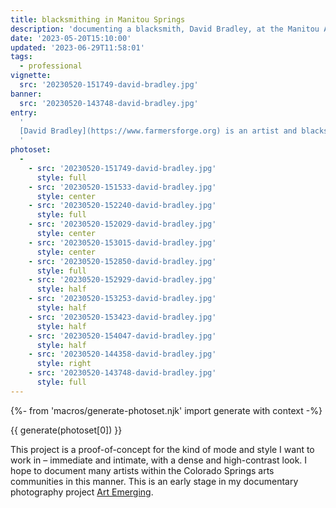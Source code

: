 ```yaml
---
title: blacksmithing in Manitou Springs
description: 'documenting a blacksmith, David Bradley, at the Manitou Art Center'
date: '2023-05-20T15:10:00'
updated: '2023-06-29T11:58:01'
tags:
  - professional
vignette:
  src: '20230520-151749-david-bradley.jpg'
banner:
  src: '20230520-143748-david-bradley.jpg'
entry:
  '  
  [David Bradley](https://www.farmersforge.org) is an artist and blacksmith who makes heirloom ironwork at the [Manitou Art Center](https://www.manitouartcenter.org). He primarily crafts functional cookware. The metal is crafted with care and precision under many iterations into the flame and out again, rapidly heated and cooled, shaped like a living material.
  '
photoset:
  - 
    - src: '20230520-151749-david-bradley.jpg'
      style: full
    - src: '20230520-151533-david-bradley.jpg'
      style: center
    - src: '20230520-152240-david-bradley.jpg'
      style: full
    - src: '20230520-152029-david-bradley.jpg'
      style: center
    - src: '20230520-153015-david-bradley.jpg'
      style: center
    - src: '20230520-152850-david-bradley.jpg'
      style: full
    - src: '20230520-152929-david-bradley.jpg'
      style: half
    - src: '20230520-153253-david-bradley.jpg'
      style: half
    - src: '20230520-153423-david-bradley.jpg'
      style: half
    - src: '20230520-154047-david-bradley.jpg'
      style: half
    - src: '20230520-144358-david-bradley.jpg'
      style: right
    - src: '20230520-143748-david-bradley.jpg'
      style: full
---
```


{%- from 'macros/generate-photoset.njk' import generate with context -%}

{{ generate(photoset[0]) }}

This project is a proof-of-concept for the kind of mode and style I want to work in – immediate and intimate, with a dense and high-contrast look. I hope to document many artists within the Colorado Springs arts communities in this manner. This is an early stage in my documentary photography project [Art Emerging](/2023-art/).